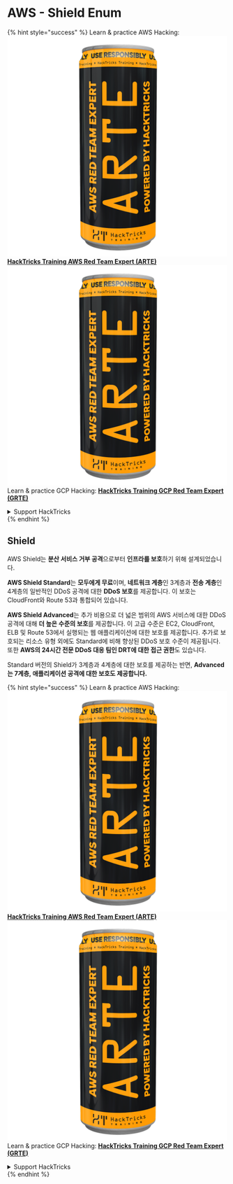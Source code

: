 # AWS - Shield Enum

{% hint style="success" %}
Learn & practice AWS Hacking:<img src="../../../../.gitbook/assets/image (1) (1) (1).png" alt="" data-size="line">[**HackTricks Training AWS Red Team Expert (ARTE)**](https://training.hacktricks.xyz/courses/arte)<img src="../../../../.gitbook/assets/image (1) (1) (1).png" alt="" data-size="line">\
Learn & practice GCP Hacking: <img src="../../../../.gitbook/assets/image (2).png" alt="" data-size="line">[**HackTricks Training GCP Red Team Expert (GRTE)**<img src="../../../../.gitbook/assets/image (2).png" alt="" data-size="line">](https://training.hacktricks.xyz/courses/grte)

<details>

<summary>Support HackTricks</summary>

* Check the [**subscription plans**](https://github.com/sponsors/carlospolop)!
* **Join the** 💬 [**Discord group**](https://discord.gg/hRep4RUj7f) or the [**telegram group**](https://t.me/peass) or **follow** us on **Twitter** 🐦 [**@hacktricks\_live**](https://twitter.com/hacktricks_live)**.**
* **Share hacking tricks by submitting PRs to the** [**HackTricks**](https://github.com/carlospolop/hacktricks) and [**HackTricks Cloud**](https://github.com/carlospolop/hacktricks-cloud) github repos.

</details>
{% endhint %}

## Shield

AWS Shield는 **분산 서비스 거부 공격**으로부터 **인프라를 보호**하기 위해 설계되었습니다.

**AWS Shield Standard**는 **모두에게 무료**이며, **네트워크 계층**인 3계층과 **전송 계층**인 4계층의 일반적인 DDoS 공격에 대한 **DDoS 보호**를 제공합니다. 이 보호는 CloudFront와 Route 53과 통합되어 있습니다.

**AWS Shield Advanced**는 추가 비용으로 더 넓은 범위의 AWS 서비스에 대한 DDoS 공격에 대해 **더 높은 수준의 보호**를 제공합니다. 이 고급 수준은 EC2, CloudFront, ELB 및 Route 53에서 실행되는 웹 애플리케이션에 대한 보호를 제공합니다. 추가로 보호되는 리소스 유형 외에도 Standard에 비해 향상된 DDoS 보호 수준이 제공됩니다. 또한 **AWS의 24시간 전문 DDoS 대응 팀인 DRT에 대한 접근 권한**도 있습니다.

Standard 버전의 Shield가 3계층과 4계층에 대한 보호를 제공하는 반면, **Advanced는 7계층, 애플리케이션 공격에 대한 보호도 제공합니다.**

{% hint style="success" %}
Learn & practice AWS Hacking:<img src="../../../../.gitbook/assets/image (1) (1) (1).png" alt="" data-size="line">[**HackTricks Training AWS Red Team Expert (ARTE)**](https://training.hacktricks.xyz/courses/arte)<img src="../../../../.gitbook/assets/image (1) (1) (1).png" alt="" data-size="line">\
Learn & practice GCP Hacking: <img src="../../../../.gitbook/assets/image (2).png" alt="" data-size="line">[**HackTricks Training GCP Red Team Expert (GRTE)**<img src="../../../../.gitbook/assets/image (2).png" alt="" data-size="line">](https://training.hacktricks.xyz/courses/grte)

<details>

<summary>Support HackTricks</summary>

* Check the [**subscription plans**](https://github.com/sponsors/carlospolop)!
* **Join the** 💬 [**Discord group**](https://discord.gg/hRep4RUj7f) or the [**telegram group**](https://t.me/peass) or **follow** us on **Twitter** 🐦 [**@hacktricks\_live**](https://twitter.com/hacktricks_live)**.**
* **Share hacking tricks by submitting PRs to the** [**HackTricks**](https://github.com/carlospolop/hacktricks) and [**HackTricks Cloud**](https://github.com/carlospolop/hacktricks-cloud) github repos.

</details>
{% endhint %}
